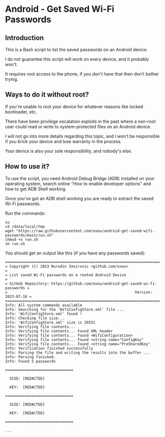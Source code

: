 # Android - Get Saved Wi-Fi Passwords

## Introduction

This is a Bash script to list the saved passwords on an Android device.

I do not guarantee this script will work on every device, and it probably
won't.

It requires root access to the phone, if you don't have that then don't
bother trying.

## Ways to do it without root?

If you're unable to root your device for whatever reasons like locked
bootloader, etc.

There have been privilege escalation exploits in the past where a non-root
user could read or write to system-protected files on an Android device.

I will not go into more details regarding this topic, and I won't be
responsible if you brick your device and lose warranty in the process.

Your device is also your sole responsibility, and nobody's else.

## How to use it?

To use the script, you need Android Debug Bridge (ADB) installed on your
operating system, search online "How to enable developer options" and how
to get ADB Shell working.

Once you've got an ADB shell working you are ready to extract the saved
Wi-Fi passwords.

Run the commands:

```
su
cd /data/local/tmp
wget "https://raw.githubusercontent.com/oxou/android-get-saved-wifi-passwords/main/run.sh"
chmod +x run.sh
sh run.sh
```

You should get an output like this (if you have any passwords saved):

```
================================================================================
= Copyright (C) 2023 Nurudin Imsirovic <github.com/oxou>                       =
= List saved Wi-Fi passwords on a rooted Android Device                        =
= GitHub Repository: https://github.com/oxou/android-get-saved-wi-fi-passwords =
=                                                          Version: 2023-07-16 =
================================================================================
Info: All system commands available
Info: Searching for the 'WifiConfigStore.xml' file ...
Info: 'WifiConfigStore.xml' found !
Info: Checking file size...
Info: 'WifiConfigStore.xml' size is 29551
Info: Verifying file contents...
Info: Verifying file contents... Found XML header
Info: Verifying file contents... Found <WifiConfiguration>
Info: Verifying file contents... Found <string name="ConfigKey"
Info: Verifying file contents... Found <string name="PreSharedKey"
Info: Verification finished successfully
Info: Parsing the file and writing the results into the buffer ...
Info: Parsing finished.
Info: Found 5 passwords

===============================

  SSID: [REDACTED]

  KEY:  [REDACTED]

===============================

  SSID: [REDACTED]

  KEY:  [REDACTED]

===============================

...
```
